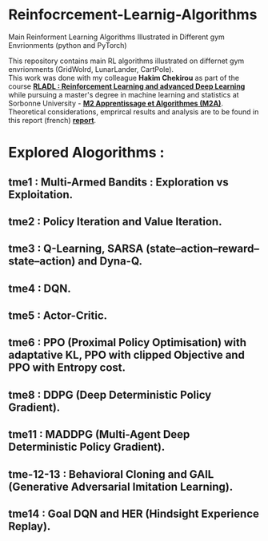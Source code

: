 # Reinfocrcement-Learnig-Algorithms
Main Reinforment Learning Algorithms Illustrated in Different gym Envrionments (python and PyTorch) <br>

This repository contains main RL algorithms illustrated on differnet gym envrionments (GridWolrd, LunarLander, CartPole). <br>
This work was done with my colleague **Hakim Chekirou** as part of the course [**RLADL : Reinforcement Learning and advanced Deep Learning**](https://dac.lip6.fr/master/rladl/ "**RLADL : Reinforcement Learning and advanced Deep Learning**") while pursuing a master's degree in machine learning and statistics at Sorbonne University - [**M2 Apprentissage et Algorithmes (M2A)**](https://m2a.lip6.fr/description/ "**M2 Apprentissage et Algorithmes (M2A)**"). <br>
Theoretical considerations, emprircal results and analysis are to be found in this report (french) [**report**](./Reports_RLD_practical_sessions.pdf "**practical sessions report**").

# Explored Alogorithms :
## tme1 : Multi-Armed Bandits : Exploration vs Exploitation.
## tme2 : Policy Iteration and Value Iteration.
## tme3 : Q-Learning, SARSA (state–action–reward–state–action) and Dyna-Q.
## tme4 : DQN.
## tme5 : Actor-Critic.
## tme6 : PPO (Proximal Policy Optimisation) with adaptative KL, PPO with clipped Objective and PPO with Entropy cost.
## tme8 : DDPG (Deep Deterministic Policy Gradient).
## tme11 : MADDPG (Multi-Agent Deep Deterministic Policy Gradient).
## tme-12-13 : Behavioral Cloning and GAIL (Generative Adversarial Imitation Learning).
## tme14 : Goal DQN and HER (Hindsight Experience Replay).
